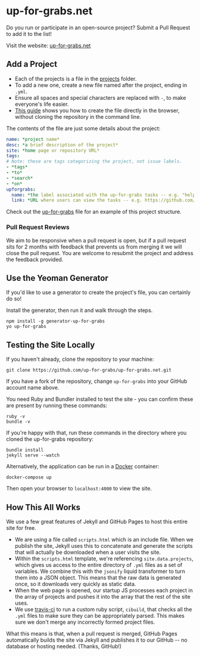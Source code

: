 up-for-grabs.net
================

Do you run or participate in an open-source project? Submit a Pull Request to add it to the list!

Visit the website: [up-for-grabs.net](https://up-for-grabs.net/)

## Add a Project

- Each of the projects is a file in the [projects](https://github.com/up-for-grabs/up-for-grabs.net/blob/gh-pages/_data/projects/) folder.
- To add a new one, create a new file named after the project, ending in `.yml`. 
- Ensure all spaces and special characters are replaced with `-`, to make everyone's life easier. 
- [This guide](https://help.github.com/articles/creating-new-files/) shows you how to create the file directly in the browser, without cloning the repository in the command line.

The contents of the file are just some details about the project:

```yaml
name: *project name*
desc: *a brief description of the project*
site: *home page or repository URL*
tags:
# Note: these are tags categorizing the project, not issue labels.
- *tags*
- *to*
- *search*
- *on*
upforgrabs:
  name: *the label associated with the up-for-grabs tasks -- e.g. "help needed" (without the quotes)*
  link: *URL where users can view the tasks -- e.g. https://github.com/username/project/labels/up%20for%20grabs*
```

Check out the [up-for-grabs](https://github.com/up-for-grabs/up-for-grabs.net/blob/gh-pages/_data/projects/up-for-grabs.net.yml) file for an example of this project structure.

### Pull Request Reviews

We aim to be responsive when a pull request is open, but if a pull request sits for 2 months with feedback that prevents us from merging it we will close the pull request. You are welcome to resubmit the project and address the feedback provided.

## Use the Yeoman Generator

If you'd like to use a generator to create the project's file, you can certainly do so!

Install the generator, then run it and walk through the steps.

```
npm install -g generator-up-for-grabs
yo up-for-grabs
```

## Testing the Site Locally

If you haven't already, clone the repository to your machine:

```
git clone https://github.com/up-for-grabs/up-for-grabs.net.git
```

If you have a fork of the repository, change `up-for-grabs` into your GitHub account name above.

You need Ruby and Bundler installed to test the site - you can confirm these are present by running these commands:

```
ruby -v
bundle -v
```

If you're happy with that, run these commands in the directory where you cloned the up-for-grabs repository:

```
bundle install
jekyll serve --watch
```

Alternatively, the application can be run in a [Docker](https://docker.com) container:

```
docker-compose up
```

Then open your browser to `localhost:4000` to view the site.

## How This All Works
We use a few great features of Jekyll and GitHub Pages to host this entire site for free.

* We are using a file called `scripts.html` which is an include file. When we publish the site, Jekyll uses this to concatenate and generate the scripts that will actually be downloaded when a user visits the site.
* Within the `scripts.html` template, we're referencing `site.data.projects`, which gives us access to the entire directory of `.yml` files as a set of variables. We combine this with the `jsonify` liquid transformer to turn them into a JSON object. This means that the raw data is generated once, so it downloads very quickly as static data.
* When the web page is opened, our startup JS processes each project in the array of projects and pushes it into the array that the rest of the site uses.
* We use [travis-ci](https://travis-ci.org/up-for-grabs/up-for-grabs.net) to run a custom ruby script, `cibuild`, that checks all the `.yml` files to make sure they can be appropriately parsed. This makes sure we don't merge any incorrectly formed project files.

What this means is that, when a pull request is merged, GitHub Pages automatically builds the site via Jekyll and publishes it to our GitHub -- no database or hosting needed. (Thanks, GitHub!)

